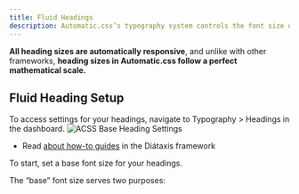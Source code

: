 ```yaml
---
title: Fluid Headings
description: Automatic.css’s typography system controls the font size of headings across your site.
---
```


**All heading sizes are automatically responsive**, and unlike with other frameworks, **heading sizes in Automatic.css follow a perfect mathematical scale.**

## Fluid Heading Setup

To access settings for your headings, navigate to Typography > Headings in the dashboard.
![ACSS Base Heading Settings](../../assets/documentation/fluid-headings/fluid-heading-setup.png)

- Read [about how-to guides](https://diataxis.fr/how-to-guides/) in the Diátaxis framework

To start, set a base font size for your headings.

The “base” font size serves two purposes: